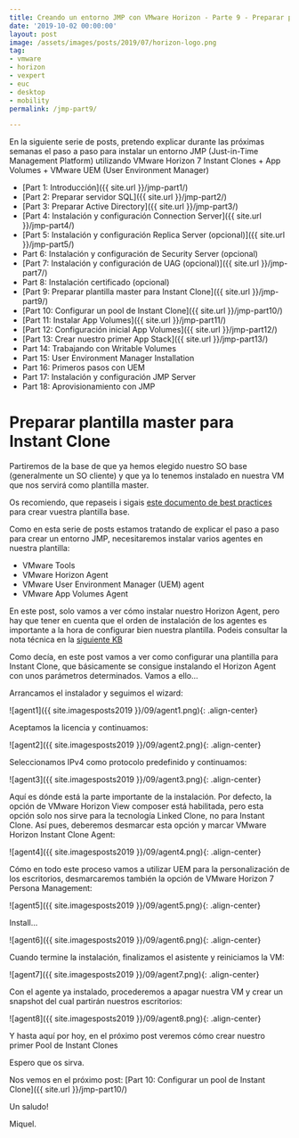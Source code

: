 ```yaml
---
title: Creando un entorno JMP con VMware Horizon - Parte 9 - Preparar plantilla master para Instant Clone
date: '2019-10-02 00:00:00'
layout: post
image: /assets/images/posts/2019/07/horizon-logo.png
tag:
- vmware
- horizon
- vexpert
- euc
- desktop
- mobility
permalink: /jmp-part9/

---
```


En la siguiente serie de posts, pretendo explicar durante las próximas semanas el paso a paso para instalar un entorno JMP (Just-in-Time Management Platform) utilizando VMware Horizon 7 Instant Clones + App Volumes + VMware UEM (User Environment Manager) 

- [Part 1: Introducción]({{ site.url }}/jmp-part1/)
- [Part 2: Preparar servidor SQL]({{ site.url }}/jmp-part2/)
- [Part 3: Preparar Active Directory]({{ site.url }}/jmp-part3/)
- [Part 4: Instalación y configuración Connection Server]({{ site.url }}/jmp-part4/)
- [Part 5: Instalación y configuración Replica Server (opcional)]({{ site.url }}/jmp-part5/)
- Part 6: Instalación y configuración de Security Server (opcional)
- [Part 7: Instalación y configuración de UAG (opcional)]({{ site.url }}/jmp-part7/)
- Part 8: Instalación certificado (opcional)
- [Part 9: Preparar plantilla master para Instant Clone]({{ site.url }}/jmp-part9/)
- [Part 10: Configurar un pool de Instant Clone]({{ site.url }}/jmp-part10/)
- [Part 11: Instalar App Volumes]({{ site.url }}/jmp-part11/)
- [Part 12: Configuración inicial App Volumes]({{ site.url }}/jmp-part12/)
- [Part 13: Crear nuestro primer App Stack]({{ site.url }}/jmp-part13/)
- Part 14: Trabajando con Writable Volumes
- Part 15: User Environment Manager Installation
- Part 16: Primeros pasos con UEM
- Part 17: Instalación y configuración JMP Server
- Part 18: Aprovisionamiento con JMP

# Preparar plantilla master para Instant Clone

Partiremos de la base de que ya hemos elegido nuestro SO base (generalmente un SO cliente) y que ya lo tenemos instalado en nuestra VM que nos servirá como plantilla master.

Os recomiendo, que repaseis i sigais [este documento de best practices](https://techzone.vmware.com/creating-optimized-windows-image-vmware-horizon-virtual-desktop#1150978) para crear vuestra plantilla base.

Como en esta serie de posts estamos tratando de explicar el paso a paso para crear un entorno JMP, necesitaremos instalar varios agentes en nuestra plantilla:

- VMware Tools
- VMware Horizon Agent
- VMware User Environment Manager (UEM) agent
- VMware App Volumes Agent

En este post, solo vamos a ver cómo instalar nuestro Horizon Agent, pero hay que tener en cuenta que el orden de instalación de los agentes es importante a la hora de configurar bien nuestra plantilla. Podeis consultar la nota técnica en la [siguiente KB](https://kb.vmware.com/s/article/2118048)

Como decía, en este post vamos a ver como configurar una plantilla para Instant Clone, que básicamente se consigue instalando el Horizon Agent con unos parámetros determinados. Vamos a ello...

Arrancamos el instalador y seguimos el wizard:

![agent1]({{ site.imagesposts2019 }}/09/agent1.png){: .align-center}

Aceptamos la licencia y continuamos:

![agent2]({{ site.imagesposts2019 }}/09/agent2.png){: .align-center}

Seleccionamos IPv4 como protocolo predefinido y continuamos:

![agent3]({{ site.imagesposts2019 }}/09/agent3.png){: .align-center}

Aquí es dónde está la parte importante de la instalación. Por defecto, la opción de VMware Horizon View composer está habilitada, pero esta opción solo nos sirve para la tecnología Linked Clone, no para Instant Clone. Así pues, deberemos desmarcar esta opción y marcar VMware Horizon Instant Clone Agent:

![agent4]({{ site.imagesposts2019 }}/09/agent4.png){: .align-center}

Cómo en todo este proceso vamos a utilizar UEM para la personalización de los escritorios, desmarcaremos también la opción de VMware Horizon 7 Persona Management:

![agent5]({{ site.imagesposts2019 }}/09/agent5.png){: .align-center}

Install...

![agent6]({{ site.imagesposts2019 }}/09/agent6.png){: .align-center}

Cuando termine la instalación, finalizamos el asistente y reiniciamos la VM:

![agent7]({{ site.imagesposts2019 }}/09/agent7.png){: .align-center}

Con el agente ya instalado, procederemos a apagar nuestra VM y crear un snapshot del cual partirán nuestros escritorios:

![agent8]({{ site.imagesposts2019 }}/09/agent8.png){: .align-center}

Y hasta aquí por hoy, en el próximo post veremos cómo crear nuestro primer Pool de Instant Clones

Espero que os sirva.

Nos vemos en el próximo post: [Part 10: Configurar un pool de Instant Clone]({{ site.url }}/jmp-part10/)

Un saludo!

Miquel.


